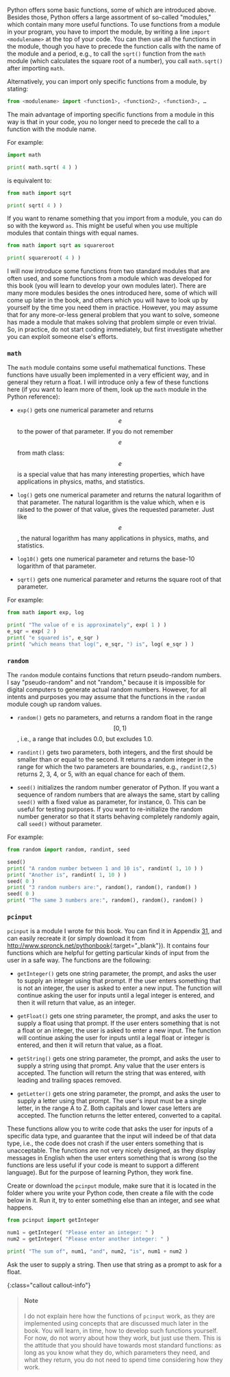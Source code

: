 Python offers some basic functions, some of which are introduced above.
Besides those, Python offers a large assortment of so-called "modules,"
which contain many more useful functions. To use functions from a module
in your program, you have to import the module, by writing a line
`import <modulename>` at the top of your code. You can then use all the
functions in the module, though you have to precede the function calls
with the name of the module and a period, e.g., to call the `sqrt()`
function from the `math` module (which calculates the square root of a
number), you call `math.sqrt()` after importing `math`.

Alternatively, you can import only specific functions from a module, by
stating:

```python
from <modulename> import <function1>, <function2>, <function3>, …
```
  
The main advantage of importing specific functions from a module in this
way is that in your code, you no longer need to precede the call to a
function with the module name.

For example:

```python
import math

print( math.sqrt( 4 ) )
```

is equivalent to:

```python
from math import sqrt

print( sqrt( 4 ) )
```

If you want to rename something that you import from a module, you can
do so with the keyword `as`. This might be useful when you use multiple
modules that contain things with equal names.

```python
from math import sqrt as squareroot

print( squareroot( 4 ) )
```

I will now introduce some functions from two standard modules that are
often used, and some functions from a module which was developed for
this book (you will learn to develop your own modules later). There are
many more modules besides the ones introduced here, some of which will
come up later in the book, and others which you will have to look up by
yourself by the time you need them in practice. However, you may assume
that for any more-or-less general problem that you want to solve,
someone has made a module that makes solving that problem simple or even
trivial. So, in practice, do not start coding immediately, but first
investigate whether you can exploit someone else's efforts.

### `math`

The `math` module contains some useful mathematical functions. These
functions have usually been implemented in a very efficient way, and in
general they return a float. I will introduce only a few of these
functions here (if you want to learn more of them, look up the `math`
module in the Python reference):

-   `exp()` gets one numerical parameter and returns $$e$$ to the power of
    that parameter. If you do not remember $$e$$ from math class: $$e$$ is a
    special value that has many interesting properties, which have
    applications in physics, maths, and statistics.

-   `log()` gets one numerical parameter and returns the natural
    logarithm of that parameter. The natural logarithm is the value
    which, when e is raised to the power of that value, gives the
    requested parameter. Just like $$e$$, the natural logarithm has many
    applications in physics, maths, and statistics.

-   `log10()` gets one numerical parameter and returns the base-10
    logarithm of that parameter.

-   `sqrt()` gets one numerical parameter and returns the square root of
    that parameter.

For example:

```python
from math import exp, log

print( "The value of e is approximately", exp( 1 ) )
e_sqr = exp( 2 )
print( "e squared is", e_sqr )
print( "which means that log(", e_sqr, ") is", log( e_sqr ) )
```

### `random`

The `random` module contains functions that return pseudo-random
numbers. I say "pseudo-random" and not "random," because it is
impossible for digital computers to generate actual random numbers.
However, for all intents and purposes you may assume that the functions
in the `random` module cough up random values.

-   `random()` gets no parameters, and returns a random float in the
    range $$[0,1)$$, i.e., a range that includes 0.0, but excludes 1.0.

-   `randint()` gets two parameters, both integers, and the first should
    be smaller than or equal to the second. It returns a random integer
    in the range for which the two parameters are boundaries, e.g.,
    `randint(2,5)` returns 2, 3, 4, or 5, with an equal chance for each
    of them.

-   `seed()` initializes the random number generator of Python. If you
    want a sequence of random numbers that are always the same, start by
    calling `seed()` with a fixed value as parameter, for instance, 0.
    This can be useful for testing purposes. If you want to
    re-initialize the random number generator so that it starts behaving
    completely randomly again, call `seed()` without parameter.

For example:

```python
from random import random, randint, seed

seed()
print( "A random number between 1 and 10 is", randint( 1, 10 ) )
print( "Another is", randint( 1, 10 ) )
seed( 0 )
print( "3 random numbers are:", random(), random(), random() )
seed( 0 )
print( "The same 3 numbers are:", random(), random(), random() )
```

### `pcinput`

`pcinput` is a module I wrote for this book. You can find it in Appendix
<a href="#ch:pcinput" data-reference-type="ref" data-reference="ch:pcinput">31</a>,
and can easily recreate it (or simply download it from
<http://www.spronck.net/pythonbook>{:target="_blank"}). It contains four functions which
are helpful for getting particular kinds of input from the user in a
safe way. The functions are the following:

-   `getInteger()` gets one string parameter, the prompt, and asks the
    user to supply an integer using that prompt. If the user enters
    something that is not an integer, the user is asked to enter a new
    input. The function will continue asking the user for inputs until a
    legal integer is entered, and then it will return that value, as an
    integer.

-   `getFloat()` gets one string parameter, the prompt, and asks the
    user to supply a float using that prompt. If the user enters
    something that is not a float or an integer, the user is asked to
    enter a new input. The function will continue asking the user for
    inputs until a legal float or integer is entered, and then it will
    return that value, as a float.

-   `getString()` gets one string parameter, the prompt, and asks the
    user to supply a string using that prompt. Any value that the user
    enters is accepted. The function will return the string that was
    entered, with leading and trailing spaces removed.

-   `getLetter()` gets one string parameter, the prompt, and asks the
    user to supply a letter using that prompt. The user's input must be
    a single letter, in the range A to Z. Both capitals and lower case
    letters are accepted. The function returns the letter entered,
    converted to a capital.

These functions allow you to write code that asks the user for inputs of
a specific data type, and guarantee that the input will indeed be of
that data type, i.e., the code does not crash if the user enters
something that is unacceptable. The functions are not very nicely
designed, as they display messages in English when the user enters
something that is wrong (so the functions are less useful if your code
is meant to support a different language). But for the purpose of
learning Python, they work fine.

Create or download the `pcinput` module, make sure that it is located in
the folder where you write your Python code, then create a file with the
code below in it. Run it, try to enter something else than an integer,
and see what happens.

```python
from pcinput import getInteger

num1 = getInteger( "Please enter an integer: " )
num2 = getInteger( "Please enter another integer: " )

print( "The sum of", num1, "and", num2, "is", num1 + num2 )
```

Ask the user to supply a string. Then use that string as a prompt to ask
for a float.

{:class="callout callout-info"}
> #### Note
> I do not explain here how the functions of `pcinput` work, as they are implemented using concepts that are discussed much later in the book. You will learn, in time, how to develop such functions yourself. For now, do not worry about how they work, but just use them. This is the attitude that you should have towards most standard functions: as long as you know what they do, which parameters they need, and what they return, you do not need to spend time considering how they work.
